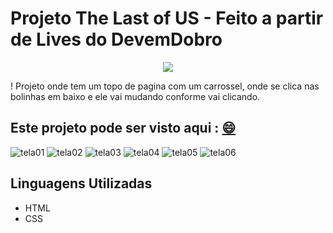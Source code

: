 # Projeto The Last of US - Feito a partir de Lives do DevemDobro

<p align="center">
<img src="http://img.shields.io/static/v1?label=STATUS&message=%20CONCLUIDO&color=GREEN&style=for-the-badge"/>
</p>!
Projeto onde tem um topo de pagina com um carrossel, onde se clica nas bolinhas em baixo e ele vai mudando conforme vai clicando.

## Este projeto pode ser visto aqui : [:smile:](https://lenaalves.github.io/projetothelastofus/)

![tela01](https://user-images.githubusercontent.com/97040972/224547430-65b55d6a-cada-4809-a171-95a577a31180.JPG)
![tela02](https://user-images.githubusercontent.com/97040972/224547424-d9e20c39-ed1d-4743-b38b-c9aa8b23cfec.JPG)
![tela03](https://user-images.githubusercontent.com/97040972/224547425-30b36128-10dc-45ba-901e-f857387ea602.JPG)
![tela04](https://user-images.githubusercontent.com/97040972/224547426-7442c55d-5c1c-49df-a745-5894beba8a8e.JPG)
![tela05](https://user-images.githubusercontent.com/97040972/224547427-fbbdacdb-0d0c-4246-99b6-b17a91cc5009.JPG)
![tela06](https://user-images.githubusercontent.com/97040972/224547428-8fc3ab06-ea89-4710-aac0-a5b586f7df6e.JPG)


## Linguagens Utilizadas
- HTML
- CSS
